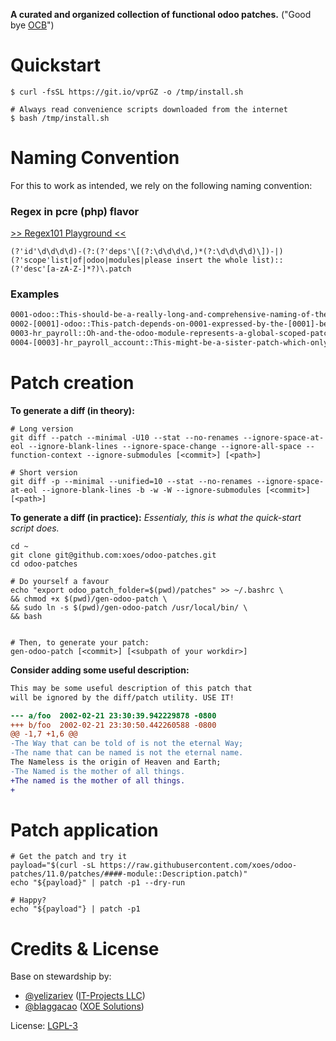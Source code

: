 **A curated and organized collection of functional odoo patches.**
("Good bye [OCB](https://github.com/oca/ocb)")

# Quickstart
```
$ curl -fsSL https://git.io/vprGZ -o /tmp/install.sh

# Always read convenience scripts downloaded from the internet
$ bash /tmp/install.sh
```

# Naming Convention

For this to work as intended, we rely on the following naming convention:

### Regex in pcre (php) flavor

[>> Regex101 Playground <<](https://regex101.com/r/kv21jD/2)

```regex
(?'id'\d\d\d\d)-(?:(?'deps'\[(?:\d\d\d\d,)*(?:\d\d\d\d)\])-|)(?'scope'list|of|odoo|modules|please insert the whole list)::(?'desc'[a-zA-Z-]*?)\.patch
```

### Examples
```bash
0001-odoo::This-should-be-a-really-long-and-comprehensive-naming-of-the-patch-to-save-on-OP-hoops.patch
0002-[0001]-odoo::This-patch-depends-on-0001-expressed-by-the-[0001]-before-the-module.patch
0003-hr_payroll::Oh-and-the-odoo-module-represents-a-global-scoped-patch-which-spans-more-than-one-module.patch
0004-[0003]-hr_payroll_account::This-might-be-a-sister-patch-which-only-can-be-applied-if-the-module-will-be-installed.patch
```

# Patch creation

**To generate a diff (in theory):**
```
# Long version
git diff --patch --minimal -U10 --stat --no-renames --ignore-space-at-eol --ignore-blank-lines --ignore-space-change --ignore-all-space --function-context --ignore-submodules [<commit>] [<path>]

# Short version
git diff -p --minimal --unified=10 --stat --no-renames --ignore-space-at-eol --ignore-blank-lines -b -w -W --ignore-submodules [<commit>] [<path>]
```

**To generate a diff (in practice):**
_Essentialy, this is what the quick-start script does._
```
cd ~
git clone git@github.com:xoes/odoo-patches.git
cd odoo-patches

# Do yourself a favour
echo "export odoo_patch_folder=$(pwd)/patches" >> ~/.bashrc \
&& chmod +x $(pwd)/gen-odoo-patch \
&& sudo ln -s $(pwd)/gen-odoo-patch /usr/local/bin/ \
&& bash


# Then, to generate your patch:
gen-odoo-patch [<commit>] [<subpath of your workdir>]
```

**Consider adding some useful description:**
```patch
This may be some useful description of this patch that
will be ignored by the diff/patch utility. USE IT!

--- a/foo  2002-02-21 23:30:39.942229878 -0800
+++ b/foo  2002-02-21 23:30:50.442260588 -0800
@@ -1,7 +1,6 @@
-The Way that can be told of is not the eternal Way;
-The name that can be named is not the eternal name.
The Nameless is the origin of Heaven and Earth;
-The Named is the mother of all things.
+The named is the mother of all things.
+
```

# Patch application
```
# Get the patch and try it
payload="$(curl -sL https://raw.githubusercontent.com/xoes/odoo-patches/11.0/patches/####-module::Description.patch)"
echo "${payload}" | patch -p1 --dry-run

# Happy?
echo "${payload"} | patch -p1
```


# Credits & License

Base on stewardship by:
 - [@yelizariev](https://github.com/yelizariev) ([IT-Projects LLC](https://it-projects.info))
 - [@blaggacao](https://github.com/blaggacao) ([XOE Solutions](https://xoe.solutions))

License: [LGPL-3](https://www.gnu.org/licenses/lgpl-3.0.en.html)